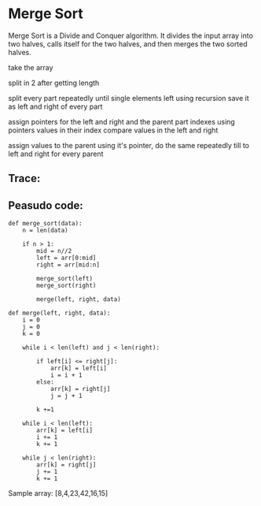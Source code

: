 # Merge Sort

Merge Sort is a Divide and Conquer algorithm. It divides the input array into two halves, calls itself for the two halves, and then merges the two sorted halves.

take the array

split in 2 after getting length

split every part repeatedly until single elements left using recursion save it as left and right of every part

assign pointers for the left and right and the parent part indexes
using pointers values in their index compare values in the left and right

assign values to the parent using it's pointer,
do the same repeatedly till to left and right for every parent

## Trace:

## Peasudo code:

```
def merge_sort(data):
    n = len(data)

    if n > 1:
        mid = n//2
        left = arr[0:mid]
        right = arr[mid:n]

        merge_sort(left)
        merge_sort(right)

        merge(left, right, data)

def merge(left, right, data):
    i = 0
    j = 0
    k = 0

    while i < len(left) and j < len(right):

        if left[i] <= right[j]:
            arr[k] = left[i]
            i = i + 1
        else:
            arr[k] = right[j]
            j = j + 1

        k +=1

    while i < len(left):
        arr[k] = left[i]
        i += 1
        k += 1

    while j < len(right):
        arr[k] = right[j]
        j += 1
        k += 1

```

Sample array: [8,4,23,42,16,15]
